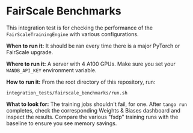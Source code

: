 # FairScale Benchmarks

This integration test is for checking the performance of the `FairScaleTrainingEngine` with various configurations.

**When to run it:** It should be ran every time there is a major PyTorch or FairScale upgrade.

**Where to run it:** A server with 4 A100 GPUs. Make sure you set your `WANDB_API_KEY` environment variable.

**How to run it:** From the root directory of this repository, run:
```
integration_tests/fairscale_benchmarks/run.sh
```

**What to look for:** The training jobs shouldn't fail, for one. After `tango run` completes, check the corresponding Weights & Biases
dashboard and inspect the results. Compare the various "fsdp" training runs with the baseline to ensure you see memory savings.

